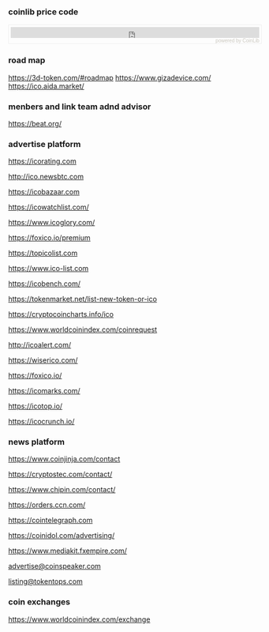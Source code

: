 ### coinlib price code 

<div style="font-family: Verdana, Tahoma, Arial, sans-serif;font-size: 10px;color: #C9C6BD;text-align: right;padding:4px 4px 0px 4px;margin: 0;width: 100%;border: 1px solid #eee!important;">
    <iframe src="https://coinlib.io/widget?type=horizontal&pref_coin_id=1505&invert_hover=" width="100%" height="22" scrolling="auto" marginwidth="0" marginheight="0" frameborder="0" border="0" style="border:0;margin:0;padding:0;">
    </iframe>powered by&nbsp;<a href="https://coinlib.io" target="_blank" style="font-size:10px; color:#C9C6BD; text-decoration:none;">CoinLib</a>
</div>





### road map

https://3d-token.com/#roadmap
https://www.gizadevice.com/
https://ico.aida.market/




### menbers and link team adnd advisor

https://beat.org/





### advertise platform

https://icorating.com

http://ico.newsbtc.com

https://icobazaar.com

https://icowatchlist.com/

https://www.icoglory.com/

https://foxico.io/premium

https://topicolist.com

https://www.ico-list.com

https://icobench.com/

https://tokenmarket.net/list-new-token-or-ico

https://cryptocoincharts.info/ico

https://www.worldcoinindex.com/coinrequest

http://icoalert.com/

https://wiserico.com/

https://foxico.io/

https://icomarks.com/

https://icotop.io/

https://icocrunch.io/


### news platform

https://www.coinjinja.com/contact

https://cryptostec.com/contact/

https://www.chipin.com/contact/

https://orders.ccn.com/

https://cointelegraph.com

https://coinidol.com/advertising/

https://www.mediakit.fxempire.com/

advertise@coinspeaker.com

listing@tokentops.com





### coin exchanges

https://www.worldcoinindex.com/exchange